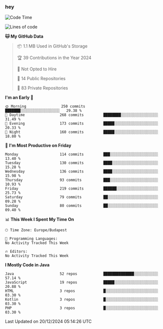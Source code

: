 ### hey

<!--START_SECTION:waka-->
![Code Time](http://img.shields.io/badge/Code%20Time-1%2C037%20hrs%202%20mins-blue)

![Lines of code](https://img.shields.io/badge/From%20Hello%20World%20I%27ve%20Written-1.1%20million%20lines%20of%20code-blue)

**🐱 My GitHub Data** 

> 📦 1.1 MB Used in GitHub's Storage 
 > 
> 🏆 39 Contributions in the Year 2024
 > 
> 🚫 Not Opted to Hire
 > 
> 📜 14 Public Repositories 
 > 
> 🔑 83 Private Repositories 
 > 
**I'm an Early 🐤** 

```text
🌞 Morning                250 commits         ███████░░░░░░░░░░░░░░░░░░   29.38 % 
🌆 Daytime                268 commits         ████████░░░░░░░░░░░░░░░░░   31.49 % 
🌃 Evening                173 commits         █████░░░░░░░░░░░░░░░░░░░░   20.33 % 
🌙 Night                  160 commits         █████░░░░░░░░░░░░░░░░░░░░   18.80 % 
```
📅 **I'm Most Productive on Friday** 

```text
Monday                   114 commits         ███░░░░░░░░░░░░░░░░░░░░░░   13.40 % 
Tuesday                  130 commits         ████░░░░░░░░░░░░░░░░░░░░░   15.28 % 
Wednesday                136 commits         ████░░░░░░░░░░░░░░░░░░░░░   15.98 % 
Thursday                 93 commits          ███░░░░░░░░░░░░░░░░░░░░░░   10.93 % 
Friday                   219 commits         ██████░░░░░░░░░░░░░░░░░░░   25.73 % 
Saturday                 79 commits          ██░░░░░░░░░░░░░░░░░░░░░░░   09.28 % 
Sunday                   80 commits          ██░░░░░░░░░░░░░░░░░░░░░░░   09.40 % 
```


📊 **This Week I Spent My Time On** 

```text
🕑︎ Time Zone: Europe/Budapest

💬 Programming Languages: 
No Activity Tracked This Week

🔥 Editors: 
No Activity Tracked This Week
```

**I Mostly Code in Java** 

```text
Java                     52 repos            ██████████████░░░░░░░░░░░   57.14 % 
JavaScript               19 repos            █████░░░░░░░░░░░░░░░░░░░░   20.88 % 
HTML                     3 repos             █░░░░░░░░░░░░░░░░░░░░░░░░   03.30 % 
Kotlin                   3 repos             █░░░░░░░░░░░░░░░░░░░░░░░░   03.30 % 
PHP                      3 repos             █░░░░░░░░░░░░░░░░░░░░░░░░   03.30 % 
```




 Last Updated on 20/12/2024 05:14:26 UTC
<!--END_SECTION:waka-->
